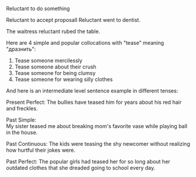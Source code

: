 

Reluctant to do something

Reluctant to accept proposalI 
Reluctant went to dentist.


The waitress reluctant rubed the table.

Here are 4 simple and popular collocations with "tease" meaning "дразнить":

1. Tease someone mercilessly
2. Tease someone about their crush
3. Tease someone for being clumsy
4. Tease someone for wearing silly clothes

And here is an intermediate level sentence example in different tenses: 

Present Perfect:
The bullies have teased him for years about his red hair and freckles.

Past Simple:  
My sister teased me about breaking mom's favorite vase while playing ball in the house.

Past Continuous:
The kids were teasing the shy newcomer without realizing how hurtful their jokes were.

Past Perfect: 
The popular girls had teased her for so long about her outdated clothes that she dreaded going to school every day.